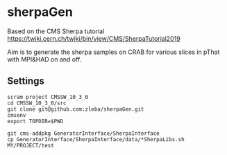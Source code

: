 # sherpaGen

Based on the CMS Sherpa tutorial
https://twiki.cern.ch/twiki/bin/view/CMS/SherpaTutorial2019

Aim is to generate the sherpa samples on CRAB for various slices in pThat with MPI&HAD on and off.

## Settings
```
scram project CMSSW_10_3_0 
cd CMSSW_10_3_0/src 
git clone git@github.com:zleba/sherpaGen.git
cmsenv
export TOPDIR=$PWD 

git cms-addpkg GeneratorInterface/SherpaInterface
cp GeneratorInterface/SherpaInterface/data/*SherpaLibs.sh MY/PROJECT/test
```
